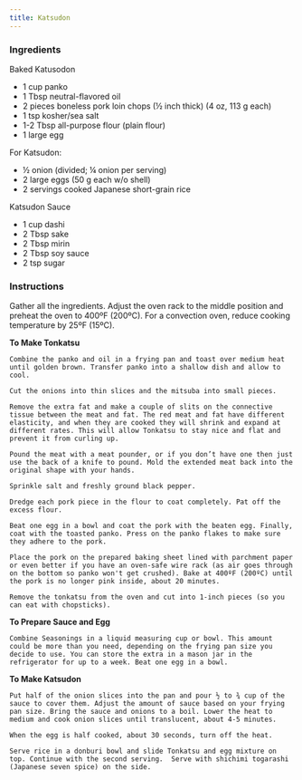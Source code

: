 ```yaml
---
title: Katsudon
---
```

### Ingredients
Baked Katusodon
- 1 cup panko
- 1 Tbsp neutral-flavored oil
- 2 pieces boneless pork loin chops (½ inch thick) (4 oz, 113 g each)
- 1 tsp kosher/sea salt
- 1-2 Tbsp all-purpose flour (plain flour)
- 1 large egg

For Katsudon:
 - ½ onion (divided; ¼ onion per serving)
 - 2 large eggs (50 g each w/o shell)
 - 2 servings cooked Japanese short-grain rice

Katsudon Sauce
- 1 cup dashi
- 2 Tbsp sake
- 2 Tbsp mirin
- 2 Tbsp soy sauce
- 2 tsp sugar

### Instructions

Gather all the ingredients. Adjust the oven rack to the middle position and preheat the oven to 400ºF (200ºC). For a convection oven, reduce cooking temperature by 25ºF (15ºC).

**To Make Tonkatsu**

    Combine the panko and oil in a frying pan and toast over medium heat until golden brown. Transfer panko into a shallow dish and allow to cool.

    Cut the onions into thin slices and the mitsuba into small pieces.

    Remove the extra fat and make a couple of slits on the connective tissue between the meat and fat. The red meat and fat have different elasticity, and when they are cooked they will shrink and expand at different rates. This will allow Tonkatsu to stay nice and flat and prevent it from curling up.

    Pound the meat with a meat pounder, or if you don’t have one then just use the back of a knife to pound. Mold the extended meat back into the original shape with your hands.

    Sprinkle salt and freshly ground black pepper.

    Dredge each pork piece in the flour to coat completely. Pat off the excess flour.

    Beat one egg in a bowl and coat the pork with the beaten egg. Finally, coat with the toasted panko. Press on the panko flakes to make sure they adhere to the pork.

    Place the pork on the prepared baking sheet lined with parchment paper or even better if you have an oven-safe wire rack (as air goes through on the bottom so panko won't get crushed). Bake at 400ºF (200ºC) until the pork is no longer pink inside, about 20 minutes.

    Remove the tonkatsu from the oven and cut into 1-inch pieces (so you can eat with chopsticks).

**To Prepare Sauce and Egg**

    Combine Seasonings in a liquid measuring cup or bowl. This amount could be more than you need, depending on the frying pan size you decide to use. You can store the extra in a mason jar in the refrigerator for up to a week. Beat one egg in a bowl.

**To Make Katsudon**

    Put half of the onion slices into the pan and pour ½ to ¾ cup of the sauce to cover them. Adjust the amount of sauce based on your frying pan size. Bring the sauce and onions to a boil. Lower the heat to medium and cook onion slices until translucent, about 4-5 minutes.

    When the egg is half cooked, about 30 seconds, turn off the heat.

    Serve rice in a donburi bowl and slide Tonkatsu and egg mixture on top. Continue with the second serving.  Serve with shichimi togarashi (Japanese seven spice) on the side.